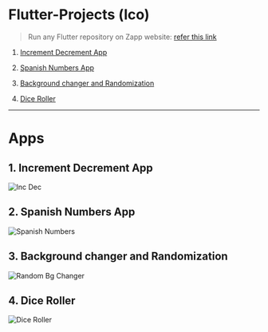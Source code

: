 # Flutter-Projects (lco)
>Run any Flutter repository on Zapp website: <a href="https://zapp.run/assets/homepage/import-github.gif">refer this link </a>

1. [Increment Decrement App](https://github.com/Rahullkumr/Flutter-Prozects/tree/main/1Incremnt_decremnt)

2. [Spanish Numbers App](https://github.com/Rahullkumr/Flutter-Prozects/tree/main/2Spanish_Nos)

3. [Background changer and Randomization](https://github.com/Rahullkumr/Flutter-Prozects/tree/main/3Bg_Changer)

4. [Dice Roller](https://github.com/Rahullkumr/Flutter-Prozects/tree/main/4Dice_Roller)

----
# Apps

## 1. Increment Decrement App
![Inc Dec](https://github.com/Rahullkumr/Flutter_Projects/blob/main/1Incremnt_decremnt/6.gif)
<br>

## 2. Spanish Numbers App
![Spanish Numbers](https://github.com/Rahullkumr/Flutter_Projects/blob/main/2Spanish_Nos/spanishno.gif)
<br>

## 3. Background changer and Randomization
![Random Bg Changer](https://github.com/Rahullkumr/Flutter_Projects/blob/main/3Bg_Changer/bgc.gif)
<br>

## 4. Dice Roller
![Dice Roller](https://github.com/Rahullkumr/Flutter_Projects/blob/main/4Dice_Roller/dice.gif)
<br>
